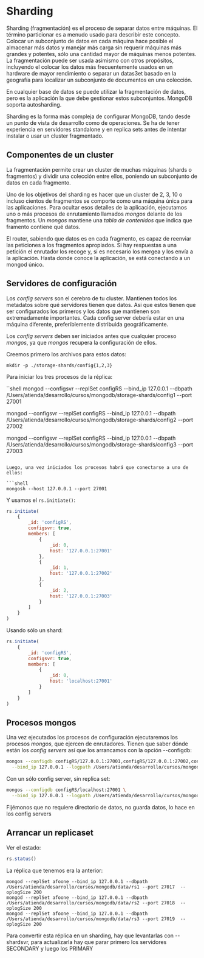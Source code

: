 # Sharding

Sharding (fragmentación) es el proceso de separar datos entre máquinas. El término particionar es a menudo usado para describir este concepto. Colocar un subconjunto de datos en cada máquina hace posible el almacenar más datos y manejar más carga sin requerir máquinas más grandes y potentes, sólo una cantidad mayor de máquinas menos potentes. La fragmentación puede ser usada asimismo con otros propósitos, incluyendo el colocar los datos más frecuentemente usados en un hardware de mayor rendimiento o separar un datas3et basado en la geografía para localizar un subconjunto de documentos en una colección.

En cualquier base de datos se puede utilizar la fragmentación de datos, pero es la aplicación la que debe gestionar estos subconjuntos. MongoDB soporta autosharding. 

Sharding es la forma más compleja de configurar MongoDB, tando desde un punto de vista de desarrollo como de operaciones. Se ha de tener experiencia en servidores standalone y en replica sets antes de intentar instalar o usar un cluster fragmentado.

## Componentes de un cluster

La fragmentación permite crear un cluster de muchas máquinas (shards o fragmentos) y dividir una colección entre ellos, poniendo un subconjunto de datos en cada fragmento. 

Uno de los objetivos del sharding es hacer que un cluster de 2, 3, 10 o incluso cientos de fragmentos se comporte como una máquina única para las aplicaciones. Para ocultar esos detalles de la aplicación, ejecutamos uno o más procesos de enrutamiento llamados *mongos* delante de los fragmentos. Un *mongos* mantiene una *tabla de contenidos* que indica que framento contiene qué datos. 

El router, sabiendo que datos es en cada fragmento, es capaz de reenviar las peticiones a los fragmentos apropiados. Si hay respuestas a una petición el enrutador los recoge y, si es necesario los mergea y los envía a la aplicación. Hasta donde conoce la aplicación, se está conectando a un mongod único. 

## Servidores de configuración

Los *config servers* son el cerebro de tu cluster. Mantienen todos los metadatos sobre qué servidores tienen que datos. Asi que estos tienen que ser configurados los primeros y los datos que mantienen son extremadamente importantes. Cada config server debería estar en una máquina diferente, preferiblemente distribuida geográficamente. 

Los *config servers* deben ser iniciados antes que cualquier proceso *mongos*, ya que *mongos* recupera la configuración de ellos. 

Creemos primero los archivos para estos datos:

```shell
mkdir -p ./storage-shards/config{1,2,3}
```

Para iniciar los tres procesos de la réplica:

``shell
mongod --configsvr --replSet configRS --bind_ip 127.0.0.1  --dbpath /Users/atienda/desarrollo/cursos/mongodb/storage-shards/config1 --port 27001

mongod --configsvr --replSet configRS --bind_ip 127.0.0.1  --dbpath /Users/atienda/desarrollo/cursos/mongodb/storage-shards/config2 --port 27002

mongod --configsvr --replSet configRS --bind_ip 127.0.0.1  --dbpath /Users/atienda/desarrollo/cursos/mongodb/storage-shards/config3 --port 27003
```

Luego, una vez iniciados los procesos habrá que conectarse a uno de ellos:

```shell
mongosh --host 127.0.0.1 --port 27001
````

Y usamos el `rs.initiate()`: 

```javascript
rs.initiate(
    {
        _id: 'configRS', 
        configsvr: true,
        members: [
            {
                _id: 0,
                host: '127.0.0.1:27001'
            },
            {
                _id: 1,
                host: '127.0.0.1:27002'
            },
            {
                _id: 2,
                host: '127.0.0.1:27003'
            }
        ]
    }
)
```

Usando sólo un shard:

```javascript
rs.initiate(
    {
        _id: 'configRS', 
        configsvr: true,
        members: [
            {
                _id: 0,
                host: 'localhost:27001'
            }
        ]
    }
)
```


## Procesos mongos

Una vez ejecutados los procesos de configuración ejecutaremos los procesos *mongos*, que ejercen de enrutadores. Tienen que saber dónde están los *config servers* así que los arrancamos con la opción --configdb:

```bash
mongos --configdb configRS/127.0.0.1:27001,configRS/127.0.0.1:27002,configRS/127.0.0.1:27003 \
  --bind_ip 127.0.0.1 --logpath /Users/atienda/desarrollo/cursos/mongodb/logs/mongos.log --port 27101
```

Con un sólo config server, sin replica set:

```bash
mongos --configdb configRS/localhost:27001 \
  --bind_ip 127.0.0.1 --logpath /Users/atienda/desarrollo/cursos/mongodb/logs/mongos.log --port 27101
```

Fijémonos que no requiere directorio de datos, no guarda datos, lo hace en los config servers

## Arrancar un replicaset

Ver el estado:

```javascript
rs.status()
````

La réplica que tenemos era la anterior:

```shell
mongod --replSet afoone --bind_ip 127.0.0.1 --dbpath /Users/atienda/desarrollo/cursos/mongodb/data/rs1 --port 27017  --oplogSize 200
mongod --replSet afoone --bind_ip 127.0.0.1 --dbpath /Users/atienda/desarrollo/cursos/mongodb/data/rs2 --port 27018  --oplogSize 200
mongod --replSet afoone --bind_ip 127.0.0.1 --dbpath /Users/atienda/desarrollo/cursos/mongodb/data/rs3 --port 27019  --oplogSize 200
```

Para convertir esta réplica en un sharding, hay que levantarlas con --shardsvr, para actualizarla hay que parar primero los servidores SECONDARY y luego los PRIMARY






